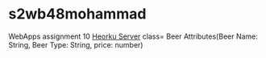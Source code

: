 # s2wb48mohammad
WebApps assignment 10
[Heorku Server](https://s2wb48mohammad.herokuapp.com/)
class= Beer
Attributes(Beer Name: String, Beer Type: String, price: number)